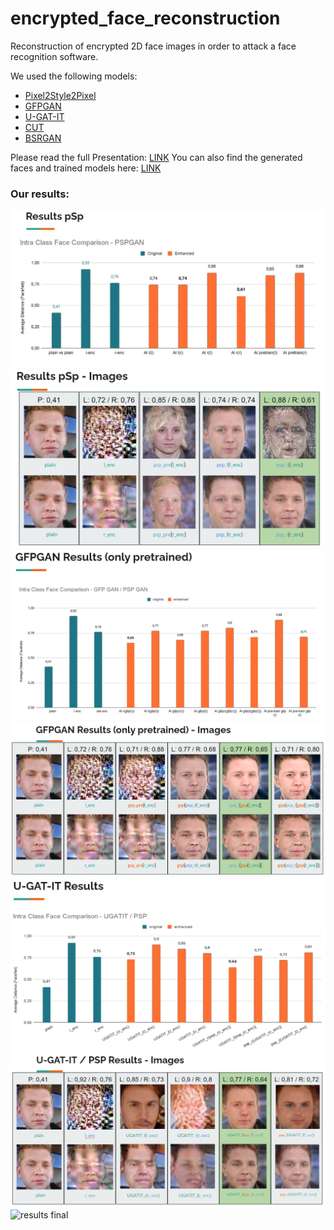 # encrypted_face_reconstruction
Reconstruction of encrypted 2D face images in order to attack a face recognition software.

We used the following models:

* [Pixel2Style2Pixel](https://github.com/eladrich/pixel2style2pixel)
* [GFPGAN](https://github.com/TencentARC/GFPGAN)
* [U-GAT-IT](https://github.com/taki0112/UGATIT)
* [CUT](https://github.com/taesungp/contrastive-unpaired-translation)
* [BSRGAN](https://github.com/cszn/BSRGAN)


Please read the full Presentation: [LINK](https://github.com/nerovalerius/encrypted_face_reconstruction/blob/main/Encrypted%20Face%20Reconstruction.pdf)
You can also find the generated faces and trained models here: [LINK](https://drive.google.com/file/d/1dzlLu85j5mnJBERdMIEkPsnwHV4suRiM/view?usp=sharing)

### Our results:

![results psp](https://github.com/nerovalerius/encrypted_face_reconstruction/blob/main/git_images/results_psp.jpg)
![images psp](https://github.com/nerovalerius/encrypted_face_reconstruction/blob/main/git_images/images_psp.jpg)
![results gfp](https://github.com/nerovalerius/encrypted_face_reconstruction/blob/main/git_images/results_gfp.jpg)
![images gfp](https://github.com/nerovalerius/encrypted_face_reconstruction/blob/main/git_images/images_gfp.jpg)
![results ugatit](https://github.com/nerovalerius/encrypted_face_reconstruction/blob/main/git_images/results_ugatit.jpg)
![images ugatit](https://github.com/nerovalerius/encrypted_face_reconstruction/blob/main/git_images/images_ugatit.jpg)
![results final](https://github.com/nerovalerius/encrypted_face_reconstruction/blob/main/git_images/images_final.jpg)